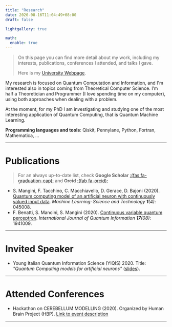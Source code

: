 ```yaml
---
title: "Research"
date: 2020-08-16T11:04:49+08:00
draft: false

lightgallery: true

math:
  enable: true
---
```


> On this page you can find more detail about my work, including my interests, publications, conferences I attended, and talks I gave.
>
> Here is my [University Webpage](https://qubit.it/people/stefano-mangini/).

My research is focused on Quantum Computation and Information, and I'm interested also in topics coming from Theoretical Computer Science. I’m half a Theoretician and Programmer (I love spending time on my computer), using both approaches when dealing with a problem.

At the moment, for my PhD I am investigating and studying one of the most interesting application of Quantum Computing, that is Quantum Machine Learning.

**Programming languages and tools**: Qiskit, Pennylane, Python, Fortran, Mathematica, ...  

---

# Publications
> For an always up-to-date list, check **Google Scholar** [:(fas fa-graduation-cap):](https://scholar.google.com/citations?user=u0e6lk0AAAAJ&hl) and **Orcid** [:(fab fa-orcid):](https://orcid.org/0000-0002-0056-0660)

* S. Mangini, F. Tacchino, C. Macchiavello, D. Gerace, D. Bajoni (2020). [Quantum computing model of an artificial neuron with continuously valued input data](https://doi.org/10.1088/2632-2153/abaf98). _Machine Learning: Science and Technology **1**(4)_: 045008.
* F. Benatti, S. Mancini, S. Mangini (2020). [Continuous variable quantum perceptron](https://doi.org/10.1142/S0219749919410090). _International Journal of Quantum Information **17**(08)_: 1941009.

---

# Invited Speaker
* Young Italian Quantum Information Science (YIQIS) 2020. Title: *"Quantum Computing models for artificial neurons"* ([slides](/documents/YIQIS.pdf)).  

---

# Attended Conferences
* Hackathon on CEREBELLUM MODELLING (2020). Organized by Human Brain Project (HBP). [Link to event description](https://www.humanbrainproject.eu/en/education/participatecollaborate/infrastructure-events-trainings/hackathon-on-cerebellum-modelling/)  

---
